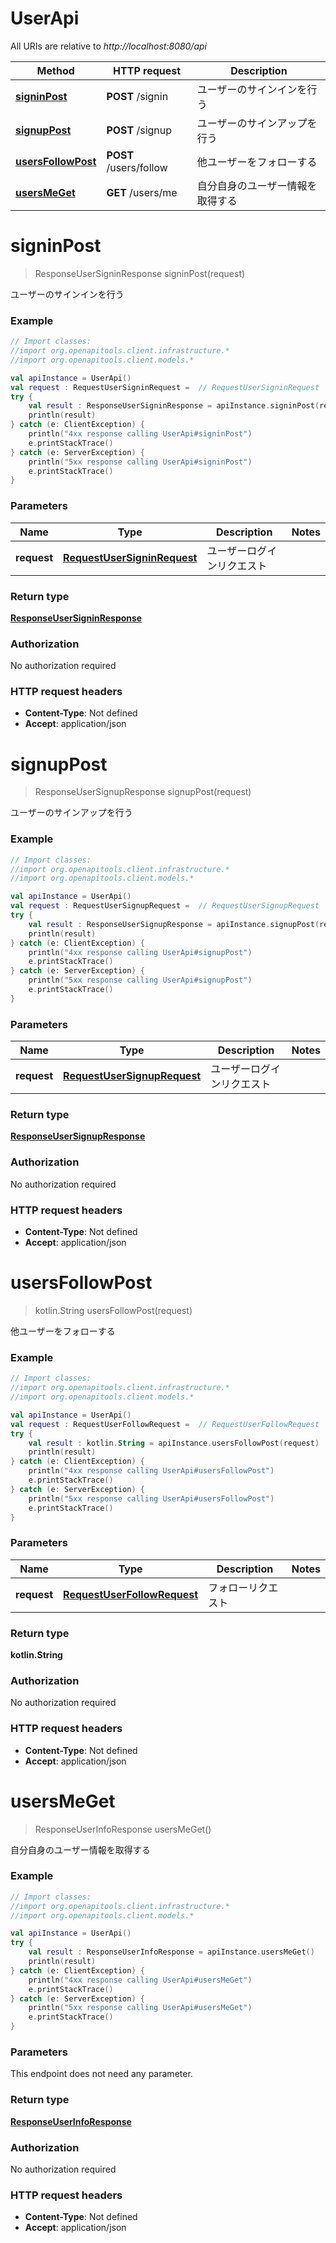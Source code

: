 # UserApi

All URIs are relative to *http://localhost:8080/api*

| Method | HTTP request | Description |
| ------------- | ------------- | ------------- |
| [**signinPost**](UserApi.md#signinPost) | **POST** /signin | ユーザーのサインインを行う |
| [**signupPost**](UserApi.md#signupPost) | **POST** /signup | ユーザーのサインアップを行う |
| [**usersFollowPost**](UserApi.md#usersFollowPost) | **POST** /users/follow | 他ユーザーをフォローする |
| [**usersMeGet**](UserApi.md#usersMeGet) | **GET** /users/me | 自分自身のユーザー情報を取得する |


<a id="signinPost"></a>
# **signinPost**
> ResponseUserSigninResponse signinPost(request)

ユーザーのサインインを行う

### Example
```kotlin
// Import classes:
//import org.openapitools.client.infrastructure.*
//import org.openapitools.client.models.*

val apiInstance = UserApi()
val request : RequestUserSigninRequest =  // RequestUserSigninRequest | ユーザーログインリクエスト
try {
    val result : ResponseUserSigninResponse = apiInstance.signinPost(request)
    println(result)
} catch (e: ClientException) {
    println("4xx response calling UserApi#signinPost")
    e.printStackTrace()
} catch (e: ServerException) {
    println("5xx response calling UserApi#signinPost")
    e.printStackTrace()
}
```

### Parameters
| Name | Type | Description  | Notes |
| ------------- | ------------- | ------------- | ------------- |
| **request** | [**RequestUserSigninRequest**](RequestUserSigninRequest.md)| ユーザーログインリクエスト | |

### Return type

[**ResponseUserSigninResponse**](ResponseUserSigninResponse.md)

### Authorization

No authorization required

### HTTP request headers

 - **Content-Type**: Not defined
 - **Accept**: application/json

<a id="signupPost"></a>
# **signupPost**
> ResponseUserSignupResponse signupPost(request)

ユーザーのサインアップを行う

### Example
```kotlin
// Import classes:
//import org.openapitools.client.infrastructure.*
//import org.openapitools.client.models.*

val apiInstance = UserApi()
val request : RequestUserSignupRequest =  // RequestUserSignupRequest | ユーザーログインリクエスト
try {
    val result : ResponseUserSignupResponse = apiInstance.signupPost(request)
    println(result)
} catch (e: ClientException) {
    println("4xx response calling UserApi#signupPost")
    e.printStackTrace()
} catch (e: ServerException) {
    println("5xx response calling UserApi#signupPost")
    e.printStackTrace()
}
```

### Parameters
| Name | Type | Description  | Notes |
| ------------- | ------------- | ------------- | ------------- |
| **request** | [**RequestUserSignupRequest**](RequestUserSignupRequest.md)| ユーザーログインリクエスト | |

### Return type

[**ResponseUserSignupResponse**](ResponseUserSignupResponse.md)

### Authorization

No authorization required

### HTTP request headers

 - **Content-Type**: Not defined
 - **Accept**: application/json

<a id="usersFollowPost"></a>
# **usersFollowPost**
> kotlin.String usersFollowPost(request)

他ユーザーをフォローする

### Example
```kotlin
// Import classes:
//import org.openapitools.client.infrastructure.*
//import org.openapitools.client.models.*

val apiInstance = UserApi()
val request : RequestUserFollowRequest =  // RequestUserFollowRequest | フォローリクエスト
try {
    val result : kotlin.String = apiInstance.usersFollowPost(request)
    println(result)
} catch (e: ClientException) {
    println("4xx response calling UserApi#usersFollowPost")
    e.printStackTrace()
} catch (e: ServerException) {
    println("5xx response calling UserApi#usersFollowPost")
    e.printStackTrace()
}
```

### Parameters
| Name | Type | Description  | Notes |
| ------------- | ------------- | ------------- | ------------- |
| **request** | [**RequestUserFollowRequest**](RequestUserFollowRequest.md)| フォローリクエスト | |

### Return type

**kotlin.String**

### Authorization

No authorization required

### HTTP request headers

 - **Content-Type**: Not defined
 - **Accept**: application/json

<a id="usersMeGet"></a>
# **usersMeGet**
> ResponseUserInfoResponse usersMeGet()

自分自身のユーザー情報を取得する

### Example
```kotlin
// Import classes:
//import org.openapitools.client.infrastructure.*
//import org.openapitools.client.models.*

val apiInstance = UserApi()
try {
    val result : ResponseUserInfoResponse = apiInstance.usersMeGet()
    println(result)
} catch (e: ClientException) {
    println("4xx response calling UserApi#usersMeGet")
    e.printStackTrace()
} catch (e: ServerException) {
    println("5xx response calling UserApi#usersMeGet")
    e.printStackTrace()
}
```

### Parameters
This endpoint does not need any parameter.

### Return type

[**ResponseUserInfoResponse**](ResponseUserInfoResponse.md)

### Authorization

No authorization required

### HTTP request headers

 - **Content-Type**: Not defined
 - **Accept**: application/json

